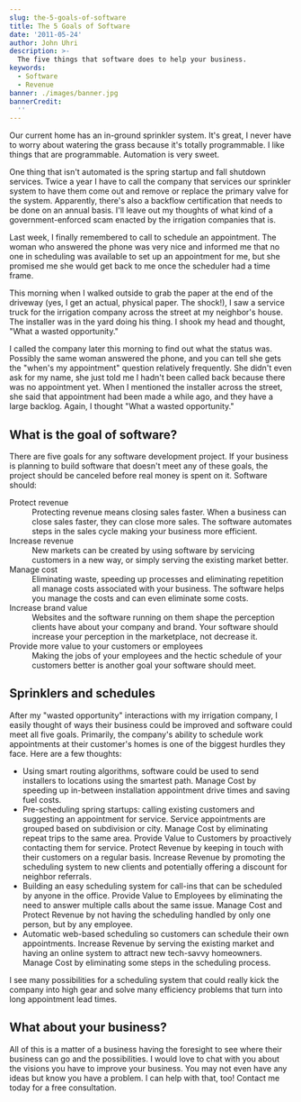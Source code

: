```yaml
---
slug: the-5-goals-of-software
title: The 5 Goals of Software
date: '2011-05-24'
author: John Uhri
description: >-
  The five things that software does to help your business.
keywords:
  - Software 
  - Revenue
banner: ./images/banner.jpg
bannerCredit:
  ''
---
```



Our current home has an in-ground sprinkler system. It's great, I never have to worry about watering the grass because it's totally programmable. I like things that are programmable. Automation is very sweet.

One thing that isn't automated is the spring startup and fall shutdown services. Twice a year I have to call the company that services our sprinkler system to have them come out and remove or replace the primary valve for the system. Apparently, there's also a backflow certification that needs to be done on an annual basis. I'll leave out my thoughts of what kind of a government-enforced scam enacted by the irrigation companies that is.

Last week, I finally remembered to call to schedule an appointment. The woman who answered the phone was very nice and informed me that no one in scheduling was available to set up an appointment for me, but she promised me she would get back to me once the scheduler had a time frame.

This morning when I walked outside to grab the paper at the end of the driveway (yes, I get an actual, physical paper. The shock!), I saw a service truck for the irrigation company across the street at my neighbor's house. The installer was in the yard doing his thing. I shook my head and thought, "What a wasted opportunity."

I called the company later this morning to find out what the status was. Possibly the same woman answered the phone, and you can tell she gets the "when's my appointment" question relatively frequently. She didn't even ask for my name, she just told me I hadn't been called back because there was no appointment yet. When I mentioned the installer across the street, she said that appointment had been made a while ago, and they have a large backlog. Again, I thought "What a wasted opportunity."

## What is the goal of software?

There are five goals for any software development project. If your business is planning to build software that doesn't meet any of these goals, the project should be canceled before real money is spent on it. Software should:

<dl>
<dt>Protect revenue</dt>
<dd>Protecting revenue means closing sales faster. When a business can close sales faster, they can close more sales. The software automates steps in the sales cycle making your business more efficient.</dd>
<dt>Increase revenue</dt>
<dd>New markets can be created by using software by servicing customers in a new way, or simply serving the existing market better.</dd>
<dt>Manage cost</dt>
<dd>Eliminating waste, speeding up processes and eliminating repetition all manage costs associated with your business. The software helps you manage the costs and can even eliminate some costs.</dd>
<dt>Increase brand value</dt>
<dd>Websites and the software running on them shape the perception clients have about your company and brand. Your software should increase your perception in the marketplace, not decrease it.</dd>
<dt>Provide more value to your customers or employees</dt>
<dd>Making the jobs of your employees and the hectic schedule of your customers better is another goal your software should meet.</dt>
</dl>

## Sprinklers and schedules
After my "wasted opportunity" interactions with my irrigation company, I easily thought of ways their business could be improved and software could meet all five goals. Primarily, the company's ability to schedule work appointments at their customer's homes is one of the biggest hurdles they face. Here are a few thoughts:

* Using smart routing algorithms, software could be used to send installers to locations using the smartest path. Manage Cost by speeding up in-between installation appointment drive times and saving fuel costs.
* Pre-scheduling spring startups: calling existing customers and suggesting an appointment for service. Service appointments are grouped based on subdivision or city. Manage Cost by eliminating repeat trips to the same area. Provide Value to Customers by proactively contacting them for service. Protect Revenue by keeping in touch with their customers on a regular basis. Increase Revenue by promoting the scheduling system to new clients and potentially offering a discount for neighbor referrals.
* Building an easy scheduling system for call-ins that can be scheduled by anyone in the office. Provide Value to Employees by eliminating the need to answer multiple calls about the same issue. Manage Cost and Protect Revenue by not having the scheduling handled by only one person, but by any employee.
* Automatic web-based scheduling so customers can schedule their own appointments. Increase Revenue by serving the existing market and having an online system to attract new tech-savvy homeowners. Manage Cost by eliminating some steps in the scheduling process.

I see many possibilities for a scheduling system that could really kick the company into high gear and solve many efficiency problems that turn into long appointment lead times.

## What about your business?

All of this is a matter of a business having the foresight to see where their business can go and the possibilities. I would love to chat with you about the visions you have to improve your business. You may not even have any ideas but know you have a problem. I can help with that, too! Contact me today for a free consultation.